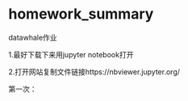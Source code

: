 # homework_summary
datawhale作业

1.最好下载下来用jupyter notebook打开

2.打开网站复制文件链接https://nbviewer.jupyter.org/

第一次：
